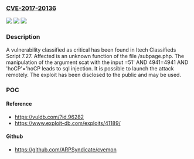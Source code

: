 ### [CVE-2017-20136](https://cve.mitre.org/cgi-bin/cvename.cgi?name=CVE-2017-20136)
![](https://img.shields.io/static/v1?label=Product&message=Classifieds%20Script&color=blue)
![](https://img.shields.io/static/v1?label=Version&message=n%2Fa&color=blue)
![](https://img.shields.io/static/v1?label=Vulnerability&message=CWE-89%20SQL%20Injection&color=brighgreen)

### Description

A vulnerability classified as critical has been found in Itech Classifieds Script 7.27. Affected is an unknown function of the file /subpage.php. The manipulation of the argument scat with the input =51' AND 4941=4941 AND 'hoCP'='hoCP leads to sql injection. It is possible to launch the attack remotely. The exploit has been disclosed to the public and may be used.

### POC

#### Reference
- https://vuldb.com/?id.96282
- https://www.exploit-db.com/exploits/41189/

#### Github
- https://github.com/ARPSyndicate/cvemon

